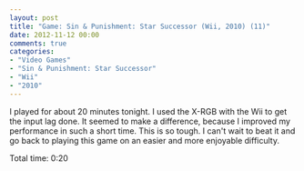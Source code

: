 ```yaml
---
layout: post
title: "Game: Sin & Punishment: Star Successor (Wii, 2010) (11)"
date: 2012-11-12 00:00
comments: true
categories:
- "Video Games"
- "Sin & Punishment: Star Successor"
- "Wii"
- "2010"
---
```


I played for about 20 minutes tonight. I used the X-RGB with the
Wii to get the input lag done. It seemed to make a difference,
because I improved my performance in such a short time. This is so
tough. I can't wait to beat it and go back to playing this game
on an easier and more enjoyable difficulty.

Total time: 0:20
